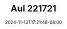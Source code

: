 --- 
title: "Aul 221721"
description: "video bokeh Aul 221721 simontox   terbaru"
date: 2024-11-13T17:21:48-08:00
file_code: "cuchpp8frcna"
draft: false
cover: "0zz4gqbhpt44t0jf.jpg"
tags: ["Aul", "bokep-indo", "bokep-viral", "bokep-ig"]
length: 307
fld_id: "1483179"
foldername: "Aul"
categories: ["Aul"]
views: 0
---